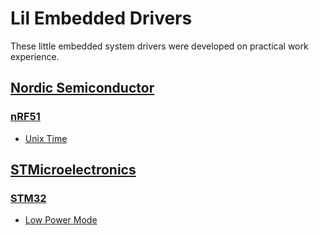 # Lil Embedded Drivers

These little embedded system drivers were developed on practical work experience.

## [Nordic Semiconductor](./nordic-semiconductor/)

### [nRF51](./nordic-semiconductor/nrf51/)

-   [Unix Time](./nordic-semiconductor/nrf51/unix-time/)

## [STMicroelectronics](./stmicroelectronics/)

### [STM32](./stmicroelectronics/stm32/)

-   [Low Power Mode](./stmicroelectronics/stm32/low_power_mode.c)
